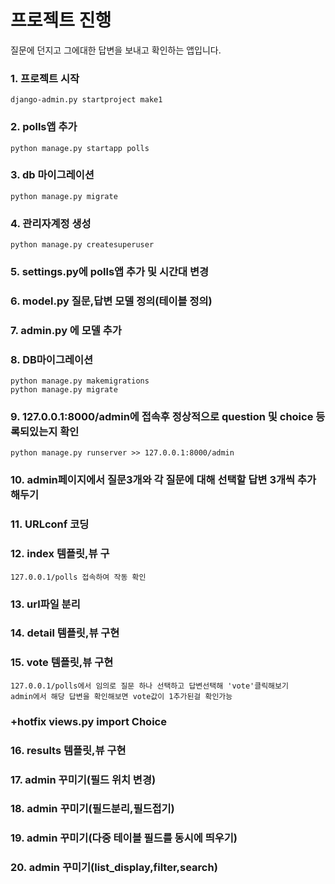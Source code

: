 # 프로젝트 진행
질문에 던지고 그에대한 답변을 보내고 확인하는 앱입니다.

### 1. 프로젝트 시작
    django-admin.py startproject make1
### 2. polls앱 추가
    python manage.py startapp polls
### 3. db 마이그레이션
    python manage.py migrate
### 4. 관리자계정 생성
    python manage.py createsuperuser
### 5. settings.py에 polls앱 추가 및 시간대 변경
### 6. model.py 질문,답변 모델 정의(테이블 정의)
### 7. admin.py 에 모델 추가
### 8. DB마이그레이션
    python manage.py makemigrations
    python manage.py migrate
### 9. 127.0.0.1:8000/admin에 접속후 정상적으로 question 및 choice 등록되있는지 확인
    python manage.py runserver >> 127.0.0.1:8000/admin
### 10. admin페이지에서 질문3개와 각 질문에 대해 선택할 답변 3개씩 추가해두기
### 11. URLconf 코딩
### 12. index 템플릿,뷰 구
    127.0.0.1/polls 접속하여 작동 확인
### 13. url파일 분리
### 14. detail 템플릿,뷰 구현
### 15. vote 템플릿,뷰 구현
    127.0.0.1/polls에서 임의로 질문 하나 선택하고 답변선택해 'vote'클릭해보기
    admin에서 해당 답변을 확인해보면 vote값이 1추가된걸 확인가능
### +hotfix views.py import Choice
### 16. results 템플릿,뷰 구현
### 17. admin 꾸미기(필드 위치 변경)
### 18. admin 꾸미기(필드분리,필드접기)
### 19. admin 꾸미기(다중 테이블 필드를 동시에 띄우기)
### 20. admin 꾸미기(list_display,filter,search)
